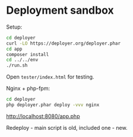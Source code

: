 # Deployment sandbox

Setup:

```bash
cd deployer
curl -LO https://deployer.org/deployer.phar
cd app
composer install
cd ../../env
./run.sh
```

Open `tester/index.html` for testing.

Nginx + php-fpm:

```bash
cd deployer
php deployer.phar deploy -vvv nginx
```

[http://localhost:8080/app.php](http://localhost:8080/app.php)

Redeploy - main script is old, included one - new.
